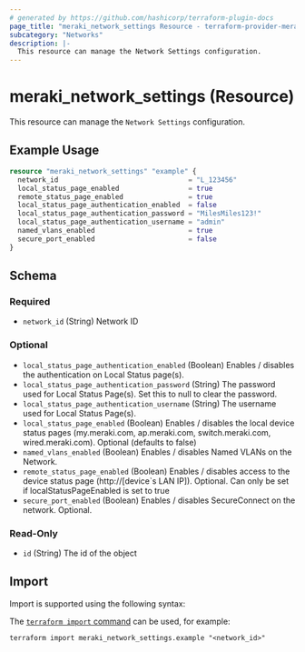 ```yaml
---
# generated by https://github.com/hashicorp/terraform-plugin-docs
page_title: "meraki_network_settings Resource - terraform-provider-meraki"
subcategory: "Networks"
description: |-
  This resource can manage the Network Settings configuration.
---
```


# meraki_network_settings (Resource)

This resource can manage the `Network Settings` configuration.

## Example Usage

```terraform
resource "meraki_network_settings" "example" {
  network_id                                = "L_123456"
  local_status_page_enabled                 = true
  remote_status_page_enabled                = true
  local_status_page_authentication_enabled  = false
  local_status_page_authentication_password = "MilesMiles123!"
  local_status_page_authentication_username = "admin"
  named_vlans_enabled                       = true
  secure_port_enabled                       = false
}
```

<!-- schema generated by tfplugindocs -->
## Schema

### Required

- `network_id` (String) Network ID

### Optional

- `local_status_page_authentication_enabled` (Boolean) Enables / disables the authentication on Local Status page(s).
- `local_status_page_authentication_password` (String) The password used for Local Status Page(s). Set this to null to clear the password.
- `local_status_page_authentication_username` (String) The username used for Local Status Page(s).
- `local_status_page_enabled` (Boolean) Enables / disables the local device status pages (my.meraki.com, ap.meraki.com, switch.meraki.com, wired.meraki.com). Optional (defaults to false)
- `named_vlans_enabled` (Boolean) Enables / disables Named VLANs on the Network.
- `remote_status_page_enabled` (Boolean) Enables / disables access to the device status page (http://[device`s LAN IP]). Optional. Can only be set if localStatusPageEnabled is set to true
- `secure_port_enabled` (Boolean) Enables / disables SecureConnect on the network. Optional.

### Read-Only

- `id` (String) The id of the object

## Import

Import is supported using the following syntax:

The [`terraform import` command](https://developer.hashicorp.com/terraform/cli/commands/import) can be used, for example:

```shell
terraform import meraki_network_settings.example "<network_id>"
```
